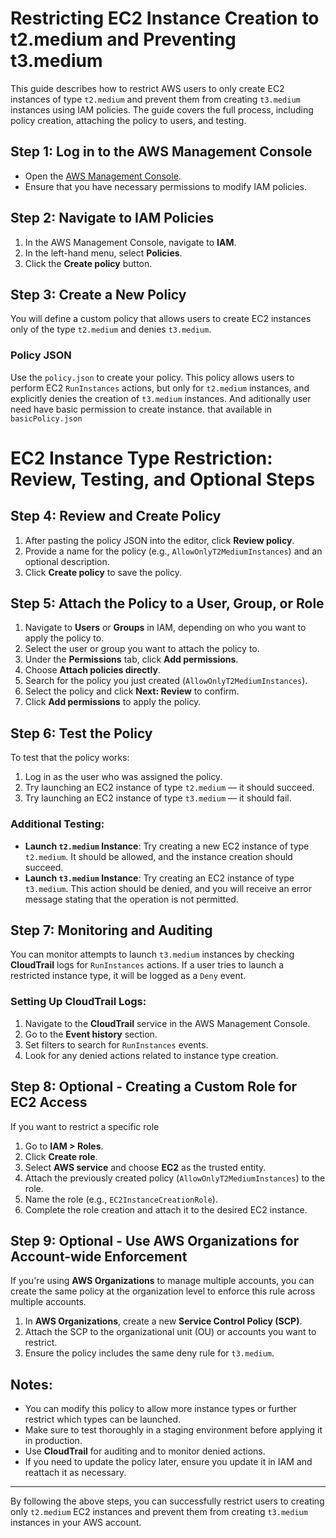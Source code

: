 # Restricting EC2 Instance Creation to t2.medium and Preventing t3.medium

This guide describes how to restrict AWS users to only create EC2 instances of type `t2.medium` and prevent them from creating `t3.medium` instances using IAM policies. The guide covers the full process, including policy creation, attaching the policy to users, and testing.

## Step 1: Log in to the AWS Management Console
- Open the [AWS Management Console](https://aws.amazon.com/console/).
- Ensure that you have necessary permissions to modify IAM policies.

## Step 2: Navigate to IAM Policies
1. In the AWS Management Console, navigate to **IAM**.
2. In the left-hand menu, select **Policies**.
3. Click the **Create policy** button.

## Step 3: Create a New Policy
You will define a custom policy that allows users to create EC2 instances only of the type `t2.medium` and denies `t3.medium`.

### Policy JSON
Use the `policy.json` to create your policy. This policy allows users to perform EC2 `RunInstances` actions, but only for `t2.medium` instances, and explicitly denies the creation of `t3.medium` instances.
And aditionally user need have basic permission to create instance. that available in `basicPolicy.json`
# EC2 Instance Type Restriction: Review, Testing, and Optional Steps

## Step 4: Review and Create Policy
1. After pasting the policy JSON into the editor, click **Review policy**.
2. Provide a name for the policy (e.g., `AllowOnlyT2MediumInstances`) and an optional description.
3. Click **Create policy** to save the policy.

## Step 5: Attach the Policy to a User, Group, or Role
1. Navigate to **Users** or **Groups** in IAM, depending on who you want to apply the policy to.
2. Select the user or group you want to attach the policy to.
3. Under the **Permissions** tab, click **Add permissions**.
4. Choose **Attach policies directly**.
5. Search for the policy you just created (`AllowOnlyT2MediumInstances`).
6. Select the policy and click **Next: Review** to confirm.
7. Click **Add permissions** to apply the policy.

## Step 6: Test the Policy
To test that the policy works:

1. Log in as the user who was assigned the policy.
2. Try launching an EC2 instance of type `t2.medium` — it should succeed.
3. Try launching an EC2 instance of type `t3.medium` — it should fail.

### Additional Testing:
- **Launch `t2.medium` Instance**: Try creating a new EC2 instance of type `t2.medium`. It should be allowed, and the instance creation should succeed.
- **Launch `t3.medium` Instance**: Try creating an EC2 instance of type `t3.medium`. This action should be denied, and you will receive an error message stating that the operation is not permitted.

## Step 7: Monitoring and Auditing
You can monitor attempts to launch `t3.medium` instances by checking **CloudTrail** logs for `RunInstances` actions. If a user tries to launch a restricted instance type, it will be logged as a `Deny` event.

### Setting Up CloudTrail Logs:
1. Navigate to the **CloudTrail** service in the AWS Management Console.
2. Go to the **Event history** section.
3. Set filters to search for `RunInstances` events.
4. Look for any denied actions related to instance type creation.

## Step 8: Optional - Creating a Custom Role for EC2 Access
If you want to restrict a specific role 
1. Go to **IAM > Roles**.
2. Click **Create role**.
3. Select **AWS service** and choose **EC2** as the trusted entity.
4. Attach the previously created policy (`AllowOnlyT2MediumInstances`) to the role.
5. Name the role (e.g., `EC2InstanceCreationRole`).
6. Complete the role creation and attach it to the desired EC2 instance.

## Step 9: Optional - Use AWS Organizations for Account-wide Enforcement
If you're using **AWS Organizations** to manage multiple accounts, you can create the same policy at the organization level to enforce this rule across multiple accounts.

1. In **AWS Organizations**, create a new **Service Control Policy (SCP)**.
2. Attach the SCP to the organizational unit (OU) or accounts you want to restrict.
3. Ensure the policy includes the same deny rule for `t3.medium`.

## Notes:
- You can modify this policy to allow more instance types or further restrict which types can be launched.
- Make sure to test thoroughly in a staging environment before applying it in production.
- Use **CloudTrail** for auditing and to monitor denied actions.
- If you need to update the policy later, ensure you update it in IAM and reattach it as necessary.

---

By following the above steps, you can successfully restrict users to creating only `t2.medium` EC2 instances and prevent them from creating `t3.medium` instances in your AWS account.
